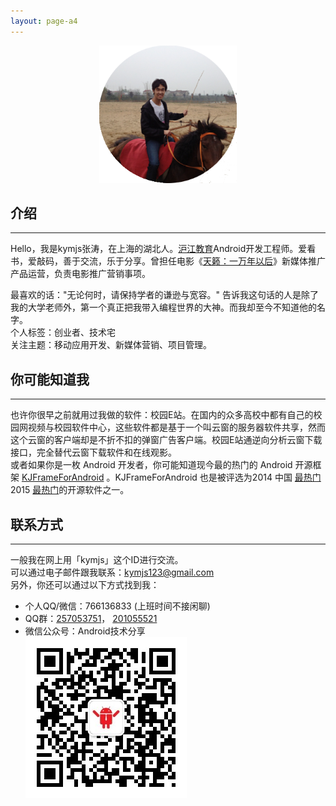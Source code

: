 ```yaml
---
layout: page-a4
---
```


<div align="center"><img src="/images/kymjs_round.png" alt="张涛" width="220" height="220"/></div> 

## 介绍
---
Hello，我是kymjs张涛，在上海的湖北人。[沪江教育](http://hujiang.m.zhiye.com/)Android开发工程师。爱看书，爱敲码，善于交流，乐于分享。曾担任电影《[天籁：一万年以后](http://baike.baidu.com/view/8784406.htm)》新媒体推广产品运营，负责电影推广营销事项。  

最喜欢的话："无论何时，请保持学者的谦逊与宽容。" 告诉我这句话的人是除了我的大学老师外，第一个真正把我带入编程世界的大神。而我却至今不知道他的名字。  
个人标签：创业者、技术宅     
关注主题：移动应用开发、新媒体营销、项目管理。   

## 你可能知道我
---
也许你很早之前就用过我做的软件：校园E站。在国内的众多高校中都有自己的校园网视频与校园软件中心，这些软件都是基于一个叫云窗的服务器软件共享，然而这个云窗的客户端却是不折不扣的弹窗广告客户端。校园E站通逆向分析云窗下载接口，完全替代云窗下载软件和在线观影。     
或者如果你是一枚 Android 开发者，你可能知道现今最的热门的 Android 开源框架 [KJFrameForAndroid](https://github.com/kymjs/KJFrameForAndroid) 。KJFrameForAndroid 也是被评选为2014 中国 [最热门](http://www.oschina.net/news/58727/2014-top-50-gitosc-projects) 2015 [最热门](http://www.oschina.net/news/69661/2015-git-osc--opensource-project-ranking-top-50)的开源软件之一。   

## 联系方式
---
一般我在网上用「kymjs」这个ID进行交流。   
可以通过电子邮件跟我联系：[kymjs123@gmail.com](kymjs123@gmail.com)   
另外，你还可以通过以下方式找到我：   
* 个人QQ/微信：766136833 (上班时间不接闲聊)  
* QQ群：[257053751](http://jq.qq.com/?_wv=1027&k=WoM2Aa)， [201055521](http://jq.qq.com/?_wv=1027&k=MBVdpK)   
* 微信公众号：Android技术分享   
![Android技术分享](/images/qrcode.jpg) 